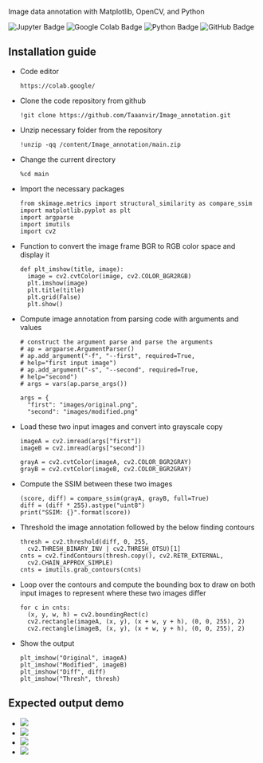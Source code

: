 Image data annotation with Matplotlib, OpenCV, and Python

![Jupyter Badge](https://img.shields.io/badge/Jupyter-F37626?logo=jupyter&logoColor=fff&style=for-the-badge)
![Google Colab Badge](https://img.shields.io/badge/Google%20Colab-F9AB00?logo=googlecolab&logoColor=fff&style=for-the-badge)
![Python Badge](https://img.shields.io/badge/Python-3776AB?logo=python&logoColor=fff&style=for-the-badge)
![GitHub Badge](https://img.shields.io/badge/GitHub-181717?logo=github&logoColor=fff&style=for-the-badge)

## Installation guide

- Code editor
  ```
  https://colab.google/
  ```
- Clone the code repository from github
  ```
  !git clone https://github.com/Taaanvir/Image_annotation.git
  ```
- Unzip necessary folder from the repository
  ```
  !unzip -qq /content/Image_annotation/main.zip
  ```
- Change the current directory
  ```
  %cd main
  ```
- Import the necessary packages
  ```
  from skimage.metrics import structural_similarity as compare_ssim
  import matplotlib.pyplot as plt
  import argparse
  import imutils
  import cv2
  ```
- Function to convert the image frame BGR to RGB color space and display it
  ```
  def plt_imshow(title, image):
  	image = cv2.cvtColor(image, cv2.COLOR_BGR2RGB)
   	plt.imshow(image)
   	plt.title(title)
   	plt.grid(False)
   	plt.show()
  ```
- Compute image annotation from parsing code with arguments and values
  ```
  # construct the argument parse and parse the arguments
  # ap = argparse.ArgumentParser()
  # ap.add_argument("-f", "--first", required=True,
  # help="first input image")
  # ap.add_argument("-s", "--second", required=True,
  # help="second")
  # args = vars(ap.parse_args())
  
  args = {
	"first": "images/original.png",
	"second": "images/modified.png"
  ```
- Load these two input images and convert into grayscale copy
  ```
  imageA = cv2.imread(args["first"])
  imageB = cv2.imread(args["second"])
  
  grayA = cv2.cvtColor(imageA, cv2.COLOR_BGR2GRAY)
  grayB = cv2.cvtColor(imageB, cv2.COLOR_BGR2GRAY)
  ```
- Compute the SSIM between these two images
  ```
  (score, diff) = compare_ssim(grayA, grayB, full=True)
  diff = (diff * 255).astype("uint8")
  print("SSIM: {}".format(score))
  ```
- Threshold the image annotation followed by the below finding contours
  ```
  thresh = cv2.threshold(diff, 0, 255,
	cv2.THRESH_BINARY_INV | cv2.THRESH_OTSU)[1]
  cnts = cv2.findContours(thresh.copy(), cv2.RETR_EXTERNAL,
	cv2.CHAIN_APPROX_SIMPLE)
  cnts = imutils.grab_contours(cnts)
  ```
- Loop over the contours and compute the bounding box to draw on both input images to represent where these two images differ
  ```
  for c in cnts:
	(x, y, w, h) = cv2.boundingRect(c)
	cv2.rectangle(imageA, (x, y), (x + w, y + h), (0, 0, 255), 2)
	cv2.rectangle(imageB, (x, y), (x + w, y + h), (0, 0, 255), 2)
  ```
- Show the output
  ```
  plt_imshow("Original", imageA)
  plt_imshow("Modified", imageB)
  plt_imshow("Diff", diff)
  plt_imshow("Thresh", thresh)
  ```

## Expected output demo

- ![](https://terabox.com/s/1hAxkCwWpgREKwzaE3WX7gA)
- ![](https://terabox.com/s/1bzumnVDDs-VpxvXqYS0mpw)
- ![](https://terabox.com/s/1bzlo54aDDEcyCGlNDvz4jQ)
- ![](https://terabox.com/s/1vlVawz9akNppxLFAlLYBvA)

